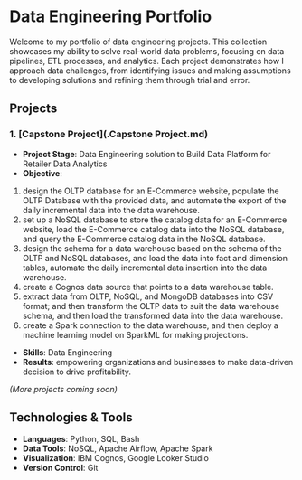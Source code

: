 # Data Engineering Portfolio

Welcome to my portfolio of data engineering projects. This collection showcases my ability to solve real-world data problems, focusing on data pipelines, ETL processes, and analytics. Each project demonstrates how I approach data challenges, from identifying issues and making assumptions to developing solutions and refining them through trial and error.

## Projects
### 1. [Capstone Project](.Capstone Project.md)
- **Project Stage**: Data Engineering solution to Build Data Platform for Retailer Data Analytics
- **Objective**:
1. design the OLTP database for an E-Commerce website, populate the OLTP Database with the provided data, and automate the export of the daily incremental data into the data warehouse.
2. set up a NoSQL database to store the catalog data for an E-Commerce website, load the E-Commerce catalog data into the NoSQL database, and query the E-Commerce catalog data in the NoSQL database.
3. design the schema for a data warehouse based on the schema of the OLTP and NoSQL databases, and load the data into fact and dimension tables, automate the daily incremental data insertion into the data warehouse.
4. create a Cognos data source that points to a data warehouse table.
5. extract data from OLTP, NoSQL, and MongoDB databases into CSV format; and then transform the OLTP data to suit the data warehouse schema, and then load the transformed data into the data warehouse.
6. create a Spark connection to the data warehouse, and then deploy a machine learning model on SparkML for making projections.
- **Skills**: Data Engineering
- **Results**: empowering organizations and businesses to make data-driven decision to drive profitability.

*(More projects coming soon)*

## Technologies & Tools
- **Languages**: Python, SQL, Bash
- **Data Tools**: NoSQL, Apache Airflow, Apache Spark
- **Visualization**: IBM Cognos, Google Looker Studio
- **Version Control**: Git

